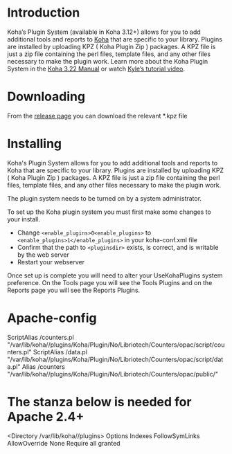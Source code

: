 # Introduction

Koha’s Plugin System (available in Koha 3.12+) allows for you to add additional tools and reports to [Koha](http://koha-community.org) that are specific to your library. Plugins are installed by uploading KPZ ( Koha Plugin Zip ) packages. A KPZ file is just a zip file containing the perl files, template files, and any other files necessary to make the plugin work. Learn more about the Koha Plugin System in the [Koha 3.22 Manual](http://manual.koha-community.org/3.22/en/pluginsystem.html) or watch [Kyle’s tutorial video](http://bywatersolutions.com/2013/01/23/koha-plugin-system-coming-soon/).

# Downloading

From the [release page](https://github.com/bywatersolutions/koha-plugin-counters/releases) you can download the relevant *.kpz file

# Installing

Koha's Plugin System allows for you to add additional tools and reports to Koha that are specific to your library. Plugins are installed by uploading KPZ ( Koha Plugin Zip ) packages. A KPZ file is just a zip file containing the perl files, template files, and any other files necessary to make the plugin work.

The plugin system needs to be turned on by a system administrator.

To set up the Koha plugin system you must first make some changes to your install.

* Change `<enable_plugins>0<enable_plugins>` to `<enable_plugins>1</enable_plugins>` in your koha-conf.xml file
* Confirm that the path to `<pluginsdir>` exists, is correct, and is writable by the web server
* Restart your webserver

Once set up is complete you will need to alter your UseKohaPlugins system preference. On the Tools page you will see the Tools Plugins and on the Reports page you will see the Reports Plugins.

# Apache-config

   ScriptAlias /counters.pl "/var/lib/koha/<instance>/plugins/Koha/Plugin/No/Libriotech/Counters/opac/script/counters.pl"
   ScriptAlias /data.pl "/var/lib/koha/<instance>/plugins/Koha/Plugin/No/Libriotech/Counters/opac/script/data.pl"
   Alias /counters "/var/lib/koha/<instance>/plugins/Koha/Plugin/No/Libriotech/Counters/opac/public/"
   # The stanza below is needed for Apache 2.4+
   <Directory /var/lib/koha/<instance>/plugins>
      Options Indexes FollowSymLinks
      AllowOverride None
      Require all granted
   </Directory>
